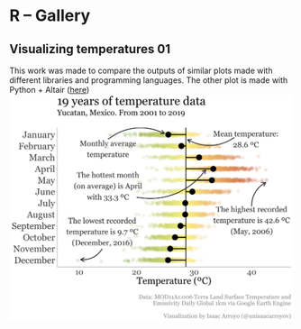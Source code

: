 # R – Gallery
## Visualizing temperatures 01
This work was made to compare the outputs of similar plots made with different libraries and programming languages.
The other plot is made with Python + Altair ([here]())
![Distribution of temperature data](visualizing_temperatures/images/visualizing_temperatures_R_01.png)